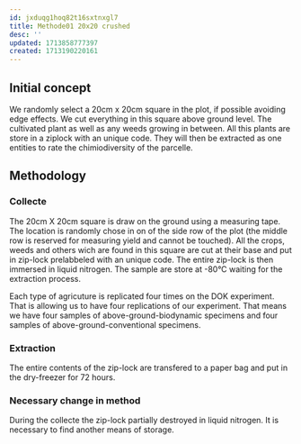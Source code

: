 ```yaml
---
id: jxduqg1hoq82t16sxtnxgl7
title: Methode01 20x20 crushed
desc: ''
updated: 1713858777397
created: 1713190220161
---
```


## Initial concept 

We randomly select a 20cm x 20cm square in the plot, if possible avoiding edge effects. We cut everything in this square above ground level. The cultivated plant as well as any weeds growing in between. All this plants are store in a ziplock with an unique code. They will then be extracted as one entities to rate the chimiodiversity of the parcelle. 

## Methodology 
### Collecte 
The 20cm X 20cm square is draw on the ground using a measuring tape. The location is randomly chose in on of the side row of the plot (the middle row is reserved for measuring yield and cannot be touched).  All the crops, weeds and others wich are found in this square are cut at their base and put in zip-lock prelabbeled with an unique code. The entire zip-lock is then immersed in liquid nitrogen. The sample are store at -80°C waiting for the extraction process. 

Each type of agricuture is replicated four times on the DOK experiment. That is allowing us to have four replications of our experiment. That means we have four samples of above-ground-biodynamic specimens and four samples of above-ground-conventional specimens. 

### Extraction 
The entire contents of the zip-lock are transfered to a paper bag and put in the dry-freezer for 72 hours.  

### Necessary change in method 
During the collecte the zip-lock partially destroyed in liquid nitrogen. It is necessary to find another means of storage. 